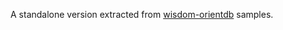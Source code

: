 A standalone version extracted from [wisdom-orientdb](https://github.com/wisdom-framework/wisdom-orientdb) samples.